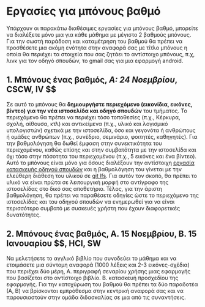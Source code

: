 # Εργασίες για μπόνους βαθμό

Υπάρχουν οι παρακάτω διαθέσιμες εργασίες για μπόνους βαθμό, μπορείτε να διαλέξετε μόνο μια για κάθε μάθημα με μέγιστο 2 βαθμούς μπόνους. Για την σωστή παράδοση και καταμέτρηση του βαθμού θα πρέπει να προσθέσετε μια ακόμη ενότητα στην αναφορά σας με τίτλο μπόνους η οποία θα περιέχει τα στοιχεία που σας ζητάει το αντίστοιχο μπόνους, π.χ, λινκ για τον οδηγό σπουδών, το gmail σας για μια εφαρμογή android.


## 1. Μπόνους ένας βαθμός, *A: 24 Νοεμβρίου*, CSCW, IV $$

Σε αυτό το μπόνους θα **δημιουργήστε περιεχόμενο (εικονίδια, εικόνες, βίντεο) για την νέα ιστοσελίδα και οδηγό σπουδών** του τμήματος. Το περιεχόμενο θα πρέπει να περιέχει τόσο τοποθεσίες (π.χ., Κέρκυρα, σχολή, αίθουσα, κτλ) και αντικείμενα (π.χ., υλικό και λογισμικό υπολογιστών) σχετικά με την ιστοσελίδα, όσο και γεγονότα ή ανθρώπους ή ομάδες ανθρώπων (π.χ., συνέδριο, σεμινάριο, φοιτητές, καθηγητές). Για την βαθμολόγηση θα δωθεί έμφαση στην συνεκτικότητα του περιεχομένου, καθώς επίσης και στην συμβατότητα με την ιστοσελίδα και όχι τόσο στην πόσοτητα του περιεχομένου (π.χ., 5 εικόνες και ένα βίντεο). Αυτό το μπόνους είναι μόνο για όσους διαλέξουν την αντίστοιχη [εργασία κατασκευής οδηγού σπουδών](/projects/study-guide/) και η βαθμολόγηση του γίνεται με την ελεύθερη διάθεση του υλικού σε [git lfs](https://git-lfs.github.com/). Για αυτόν τον σκοπό, θα πρέπει το υλικό να είναι πρώτα σε λειτουργική μορφή στο αντίγραφο της ιστοσελίδας στο δικό σας αποθετήριο. Τέλος, για την άριστη βαθμολόγηση, θα πρέπει να παραθέσετε οδηγίες ώστε το περιεχόμενο της ιστοσελίδας και του οδηγού σπουδών να ενημερωθεί για να είναι περισσότερο συμβατό με συσκευές χρήστη που έχουν διαφορετικές δυνατότητες.

## 2. Μπόνους ένας βαθμός, Α. 15 Νοεμβρίου, Β. 15 Ιανουαρίου $$, HCI, SW

Να μελετήσετε το αγγλικό βιβλίο που συνοδεύει το μάθημα και να ετοιμάσετε μια σύντομη αναφορά (1000 λέξεις και 2-3 εικόνες-σχέδια) που περιέχει δύο μέρη, Α. περιγραφή σεναρίου χρήσης μιας εφαρμογής που βασίζεται στο αντίστοιχο βιβλίο. Β. κατασκευή προσχεδίου της εφαρμογής. Για την κατοχύρωση του βαθμού θα πρέπει τα δύο παραδοτέα (Α, Β) να βρίσκονται εμπρόθεσμα στην κεντρική αναφορά σας και να παρουσιαστούν στην ομάδα διδασκαλίας σε μια από τις συναντήσεις.


